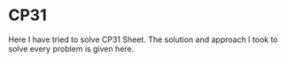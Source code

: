 # CP31
Here I have tried to solve CP31 Sheet. The solution and approach I took to solve every problem is given here. 
